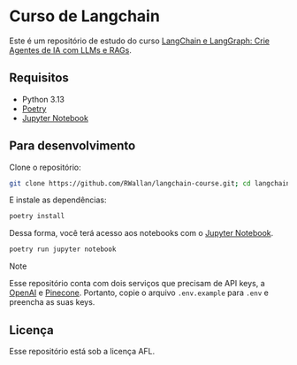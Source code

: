 # Curso de Langchain

Este é um repositório de estudo do curso [LangChain e LangGraph: Crie Agentes de IA com LLMs e RAGs](https://www.udemy.com/course/lanchain/).

## Requisitos

* Python 3.13
* [Poetry](https://python-poetry.org/)
* [Jupyter Notebook](https://github.com/jupyter/notebook)

## Para desenvolvimento

Clone o repositório:

```bash
git clone https://github.com/RWallan/langchain-course.git; cd langchain-course
```

E instale as dependências:

```bash
poetry install
```

Dessa forma, você terá acesso aos notebooks com o [Jupyter Notebook](https://github.com/jupyter/notebook).

```bash
poetry run jupyter notebook
```

> [!NOTE]
> Esse repositório conta com dois serviços que precisam de API keys, a [OpenAI](https://openai.com/index/openai-api/) e [Pinecone](https://www.pinecone.io/). Portanto, copie o arquivo `.env.example` para `.env` e preencha as suas keys.

## Licença

Esse repositório está sob a licença AFL.
